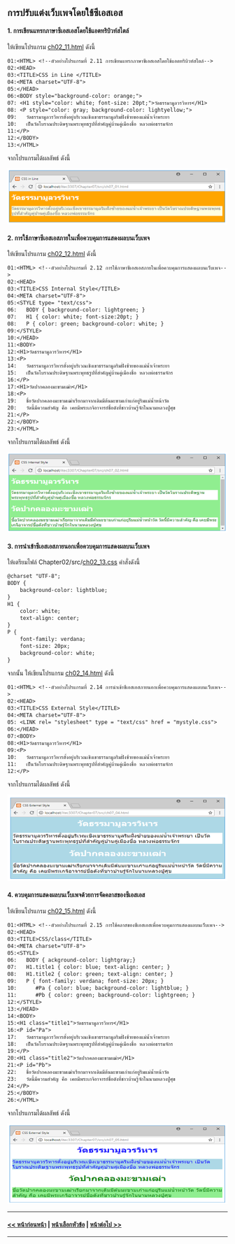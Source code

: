 ## การปรับแต่งเว็บเพจโดยใช้ซีเอสเอส

#### 1. การเขียนแทรกภาษาซีเอสเอสโดยใช้แอตทริบิวท์สไตล์

ให้เขียนโปรแกรม [ch02_11.html](src/ch02_11.html) ดังนี้

```
01:<HTML> <!--ตัวอย่างโปรแกรมที่ 2.11 การเขียนแทรกภาษาซีเอสเอสโดยใช้แอตทริบิวท์สไตล์-->
02:<HEAD>
03:<TITLE>CSS in Line </TITLE>
04:<META charset="UTF-8">
05:</HEAD>
06:<BODY style="background-color: orange;">
07:	<H1 style="color: white; font-size: 20pt;">วัดธรรมามูลวรวิหาร</H1>
08:	<P style="color: gray; background-color: lightyellow;">
09:	  วัดธรรมามูลวรวิหารตั้งอยู่บริเวณเชิงเขาธรรมามูลริมฝั่งซ้ายของแม่น้ำเจ้าพระยา 
10:	  เป็นวัดโบราณประดิษฐานพระพุทธรูปที่สำคัญคู่บ้านคู่เมืองชื่อ หลวงพ่อธรรมจักร
11:</P> 
12:</BODY>
13:</HTML>
```

จากโปรแกรมได้ผลลัพธ์ ดังนี้

<img src=img/ch02_11.png>

#### 2. การใช้ภาษาซีเอสเอสภายในเพื่อควบคุมการแสดงผลบนเว็บเพจ

ให้เขียนโปรแกรม [ch02_12.html](src/ch02_12.html) ดังนี้

```
01:<HTML> <!--ตัวอย่างโปรแกรมที่ 2.12 การใช้ภาษาซีเอสเอสภายในเพื่อควบคุมการแสดงผลบนเว็บเพจ-->
02:<HEAD>
03:<TITLE>CSS Internal Style</TITLE>
04:<META charset="UTF-8">
05:<STYLE type= "text/css">
06:	  BODY { background-color: lightgreen; }
07:	  H1 { color: white; font-size:20pt; }
08:	  P { color: green; background-color: white; }
09:</STYLE> 
10:</HEAD>
11:<BODY>
12:<H1>วัดธรรมามูลวรวิหาร</H1>
13:<P>
14:	  วัดธรรมามูลวรวิหารตั้งอยู่บริเวณเชิงเขาธรรมามูลริมฝั่งซ้ายของแม่น้ำเจ้าพระยา 
15:	  เป็นวัดโบราณประดิษฐานพระพุทธรูปที่สำคัญคู่บ้านคู่เมืองชื่อ หลวงพ่อธรรมจักร
16:</P>
17:<H1>วัดปากคลองมะขามเฒ่า</H1>
18:<P>
19:	  ชื่อวัดปากคลองมะขามเฒ่าเรียกมาจากเดิมมีต้นมะขามเก่าแก่อยู่ริมแม่น้ำหน้าวัด
20:	  วัดนี้มีความสำคัญ คือ เคยมีพระเกจิอาจารย์ชื่อดังที่ชาวบ้านรู้จักในนามหลวงปู่ศุข
21:</P>
22:</BODY>
23:</HTML>
```

จากโปรแกรมได้ผลลัพธ์ ดังนี้

<img src=img/ch02_12.png>

#### 3. การนำเข้าซีเอสเอสภายนอกเพื่อควบคุมการแสดงผลบนเว็บเพจ

ให้เตรียมไฟล์ Chapter02/src/[ch02_13.css](src/ch02_13.css) คำสั่งดังนี้

```
@charset "UTF-8";
BODY {
    background-color: lightblue;
}
H1 {
    color: white;
    text-align: center;
}
P {
    font-family: verdana;
    font-size: 20px;
    background-color: white;
}
```

จากนั้น ให้เขียนโปรแกรม [ch02_14.html](src/ch02_14.html) ดังนี้

```
01:<HTML> <!--ตัวอย่างโปรแกรมที่ 2.14 การนำเข้าซีเอสเอสภายนอกเพื่อควบคุมการแสดงผลบนเว็บเพจ-->
02:<HEAD>
03:<TITLE>CSS External Style</TITLE>
04:<META charset="UTF-8">
05:	<LINK rel= "stylesheet" type = "text/css" href = "mystyle.css">
06:</HEAD>
07:<BODY>
08:<H1>วัดธรรมามูลวรวิหาร</H1>
09:<P>
10:	  วัดธรรมามูลวรวิหารตั้งอยู่บริเวณเชิงเขาธรรมามูลริมฝั่งซ้ายของแม่น้ำเจ้าพระยา 
11:	  เป็นวัดโบราณประดิษฐานพระพุทธรูปที่สำคัญคู่บ้านคู่เมืองชื่อ หลวงพ่อธรรมจักร
12:</P>
```

จากโปรแกรมได้ผลลัพธ์ ดังนี้

<img src=img/ch02_13.png>

#### 4. ควบคุมการแสดงผลบนเว็บเพจด้วยการจัดคลาสของซีเอสเอส

ให้เขียนโปรแกรม [ch02_15.html](src/ch02_15.html) ดังนี้

```
01:<HTML> <!--ตัวอย่างโปรแกรมที่ 2.15 การใช้คลาสของซีเอสเอสเพื่อควบคุมการแสดงผลบนเว็บเพจ-->
02:<HEAD>
03:<TITLE>CSS/class</TITLE>
04:<META charset="UTF-8">
05:<STYLE>
06:	  BODY { ackground-color: lightgray;}
07:	  H1.title1 { color: blue; text-align: center; }
08:	  H1.title2 { color: green; text-align: center; }
09:	  P { font-family: verdana; font-size: 20px; }
10:	     #Pa { color: blue; background-color: lightblue; }
11:	     #Pb { color: green; background-color: lightgreen; }
12:</STYLE>
13:</HEAD>
14:<BODY>
15:<H1 class="title1">วัดธรรมามูลวรวิหาร</H1>
16:<P id="Pa">
17:	  วัดธรรมามูลวรวิหารตั้งอยู่บริเวณเชิงเขาธรรมามูลริมฝั่งซ้ายของแม่น้ำเจ้าพระยา 
18:	  เป็นวัดโบราณประดิษฐานพระพุทธรูปที่สำคัญคู่บ้านคู่เมืองชื่อ หลวงพ่อธรรมจักร
19:</P>
20:<H1 class="title2">วัดปากคลองมะขามเฒ่า</H1>
21:<P id="Pb">
22:	  ชื่อวัดปากคลองมะขามเฒ่าเรียกมาจากเดิมมีต้นมะขามเก่าแก่อยู่ริมแม่น้ำหน้าวัด
23:	  วัดนี้มีความสำคัญ คือ เคยมีพระเกจิอาจารย์ชื่อดังที่ชาวบ้านรู้จักในนามหลวงปู่ศุข
24:</P>
25:</BODY>
26:</HTML>
```

จากโปรแกรมได้ผลลัพธ์ ดังนี้

<img src=img/ch02_14.png>

---
#### [<< หน้าก่อนหน้า](0204.md) | [หน้าเลือกหัวข้อ](README.md) | [หน้าต่อไป >>](0210.md)
---
